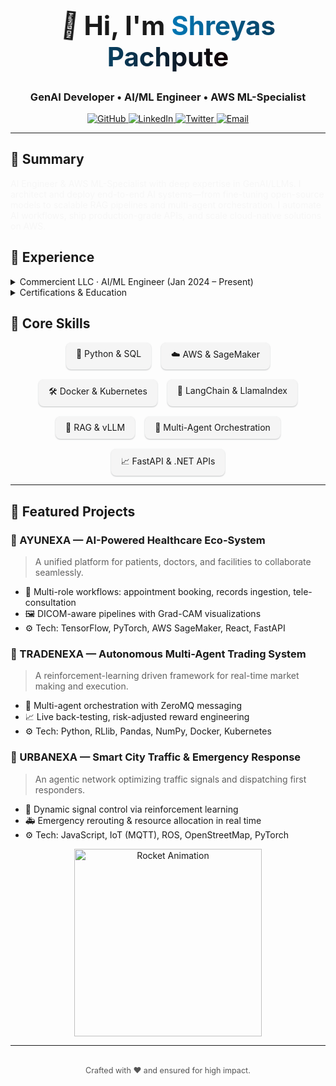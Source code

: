 <!-- Shreyas Pachpute's GitHub README with animations and hover effects -->

<h1 align="center" style="font-size:3em; line-height:1.2;">
  <span class="wave">👋</span> Hi, I'm <span class="name-highlight">Shreyas Pachpute</span>
</h1>
<h3 align="center">GenAI Developer • AI/ML Engineer • AWS ML-Specialist</h3>

<p align="center">
  <a href="https://github.com/shreyas-pachpute" class="btn-hover">
    <img src="https://img.shields.io/badge/GitHub-100000?style=for-the-badge&logo=github&logoColor=white" alt="GitHub">
  </a>
  <a href="https://linkedin.com/in/shreyas-pachpute-b5882a204" class="btn-hover">
    <img src="https://img.shields.io/badge/LinkedIn-0077B5?style=for-the-badge&logo=linkedin&logoColor=white" alt="LinkedIn">
  </a>
  <a href="https://twitter.com/shreyaspachpute" class="btn-hover">
    <img src="https://img.shields.io/badge/Twitter-1DA1F2?style=for-the-badge&logo=twitter&logoColor=white" alt="Twitter">
  </a>
  <a href="mailto:shreyaspachpute1107@gmail.com" class="btn-hover">
    <img src="https://img.shields.io/badge/Email-important?style=for-the-badge&logo=gmail&logoColor=white" alt="Email">
  </a>
</p>

---

## 📝 Summary
<p style="animation: fadeIn 2s;">
AI Engineer & AWS ML-Specialist with deep expertise in GenAI/LLMs. I architect and deploy end-to-end AI systems—from fine-tuning open-source models to scalable RAG pipelines and multi-agent orchestration. I automate AI workflows, ship production-grade APIs, and scale cloud-native solutions on AWS.</p>

## 💼 Experience

<details>
<summary>Commercient LLC · AI/ML Engineer (Jan 2024 – Present)</summary>

- **Dynamic RAG Platform**: Built a next-gen Retrieval-Augmented Generation system allowing users to spin up AI bots with Google Drive/YouTube links; automated ingestion into Pinecone and deployment across Slack, Zoom, and web apps.
- **Optimized LLM Inference**: Engineered multi-GPU, multi-server pipelines using vLLM, achieving 150 tokens/sec throughput under high concurrency.
- **LLM-Powered AI Agents**:
  - **Sales Agent**: Engages prospects on the Commercient website with real-time data, boosting lead generation.
  - **Accounting Agent**: Automates invoice queries, balances, and payment info via chat.
  - **Support Agent**: Integrated with helpdesk to provide automated ticket resolutions.
- **Data Sync Automation**: Generated SQL views for robust ERP–CRM synchronization, streamlining business workflows.
- **ModelOps & APIs**: Fine-tuned Llama models and exposed prediction services through .NET/C# APIs and AWS SageMaker.
</details>

<details>
<summary>Certifications & Education</summary>

- 🎖️ **AWS Certified ML – Specialty**
- 📜 **Amazon ML Summer School 2023**
- 🎓 **BE Computer Science**, SCET Surat (2020–2024) | CGPA: 8.3/10
</details>

## 🔧 Core Skills

<div style="display:flex; flex-wrap:wrap; justify-content:center; gap:1rem;">
  <div class="skill-card">🐍 Python & SQL</div>
  <div class="skill-card">☁️ AWS & SageMaker</div>
  <div class="skill-card">🛠️ Docker & Kubernetes</div>
  <div class="skill-card">🤖 LangChain & LlamaIndex</div>
  <div class="skill-card">🔗 RAG & vLLM</div>
  <div class="skill-card">🔄 Multi-Agent Orchestration</div>
  <div class="skill-card">📈 FastAPI & .NET APIs</div>
</div>

---

## 🚀 Featured Projects
### 🔹 AYUNEXA — AI-Powered Healthcare Eco-System  
> A unified platform for patients, doctors, and facilities to collaborate seamlessly.  
- 🏥 Multi-role workflows: appointment booking, records ingestion, tele-consultation  
- 🖼️ DICOM-aware pipelines with Grad-CAM visualizations  
- ⚙️ Tech: TensorFlow, PyTorch, AWS SageMaker, React, FastAPI  

### 🔹 TRADENEXA — Autonomous Multi-Agent Trading System  
> A reinforcement-learning driven framework for real-time market making and execution.  
- 🤖 Multi-agent orchestration with ZeroMQ messaging  
- 📈 Live back-testing, risk-adjusted reward engineering  
- ⚙️ Tech: Python, RLlib, Pandas, NumPy, Docker, Kubernetes  

### 🔹 URBANEXA — Smart City Traffic & Emergency Response  
> An agentic network optimizing traffic signals and dispatching first responders.  
- 🚦 Dynamic signal control via reinforcement learning  
- 🚑 Emergency rerouting & resource allocation in real time  
- ⚙️ Tech: JavaScript, IoT (MQTT), ROS, OpenStreetMap, PyTorch  

<p align="center">
  <img src="https://pajamas.dev/lottie/rocket.json" alt="Rocket Animation" width="300"/>
</p>

---

<p align="center" style="margin-top:2rem; font-size:0.9em; color:#555;">
  Crafted with ❤️ and ensured for high impact.
</p>

<!-- Animations & Hover CSS -->
<style>
@keyframes fadeIn { from { opacity: 0; } to { opacity: 1; } }
.wave { display: inline-block; animation: wave-animation 2s infinite; transform-origin: 70% 70%; }
@keyframes wave-animation { 0% { transform: rotate(0deg);} 15% { transform: rotate(14deg);} 30% { transform: rotate(-8deg);} 45% { transform: rotate(14deg);} 60% { transform: rotate(-4deg);} 75% { transform: rotate(10deg);} 100% { transform: rotate(0deg);} }
.name-highlight { background: linear-gradient(90deg, #0077B5, #100000); -webkit-background-clip: text; color: transparent; }
.btn-hover:hover { transform: scale(1.05); transition: transform 0.3s ease; }
.skill-card { background: #f5f5f5; padding: 0.6rem 1rem; border-radius: 0.5rem; box-shadow: rgba(60,64,67,0.3) 0px 1px 2px 0px; transition: transform 0.2s ease, box-shadow 0.2s ease; }
.skill-card:hover { transform: translateY(-4px); box-shadow: rgba(60,64,67,0.4) 0px 4px 6px 2px; }
</style>
